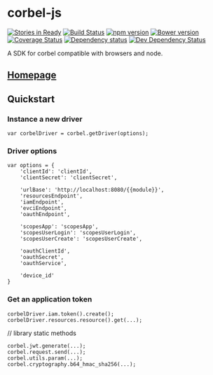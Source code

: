# corbel-js


[![Stories in Ready](https://badge.waffle.io/bq/corbel-js.png?label=ready&title=Ready)](https://waffle.io/bq/corbel-js)
[![Build Status](https://api.travis-ci.org/bq/corbel-js.png?branch=master)](http://travis-ci.org/bq/corbel-js)
[![npm version](https://badge.fury.io/js/corbel-js.svg)](http://badge.fury.io/js/corbel-js)
[![Bower version](https://badge.fury.io/bo/corbel-js.svg)](http://badge.fury.io/bo/corbel-js)
[![Coverage Status](https://coveralls.io/repos/bq/corbel-js/badge.svg?branch=master)](https://coveralls.io/r/bq/corbel-js?branch=master)
[![Dependency status](https://david-dm.org/bq/corbel-js/status.png)](https://david-dm.org/bq/corbel-js#info=dependencies&view=table)
[![Dev Dependency Status](https://david-dm.org/bq/corbel-js/dev-status.png)](https://david-dm.org/bq/corbel-js#info=devDependencies&view=table)

A SDK for corbel compatible with browsers and node.

## [Homepage](http://opensource.bq.com/corbel-js/)

## Quickstart

### Instance a new driver

```
var corbelDriver = corbel.getDriver(options);
```

### Driver options

```
var options = {
	'clientId': 'clientId',
	'clientSecret': 'clientSecret',
	
	'urlBase': 'http://localhost:8080/{{module}}',
    'resourcesEndpoint',
    'iamEndpoint',
    'evciEndpoint',
    'oauthEndpoint',
	
	'scopesApp': 'scopesApp',
	'scopesUserLogin': 'scopesUserLogin',
	'scopesUserCreate': 'scopesUserCreate',

    'oauthClientId',
    'oauthSecret',
    'oauthService',

    'device_id'
}
```

### Get an application token

```
corbelDriver.iam.token().create();
corbelDriver.resources.resource().get(...);
```

// library static methods
```
corbel.jwt.generate(...);
corbel.request.send(...);
corbel.utils.param(...);
corbel.cryptography.b64_hmac_sha256(...);
```

